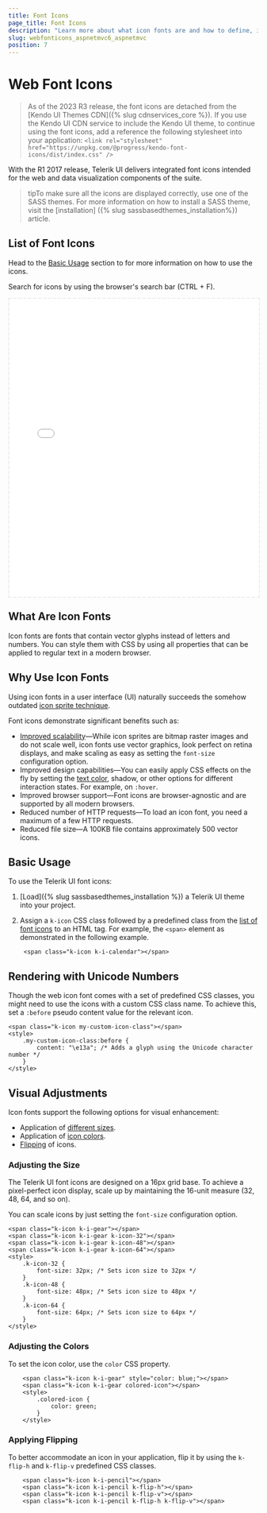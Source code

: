 ```yaml
---
title: Font Icons
page_title: Font Icons
description: "Learn more about what icon fonts are and how to define, implement, and render the available Telerik UI Font Icons out of the supported list."
slug: webfonticons_aspnetmvc6_aspnetmvc
position: 7
---
```


# Web Font Icons

> As of the 2023 R3 release, the font icons are detached from the [Kendo UI Themes CDN]({% slug cdnservices_core %}). If you use the Kendo UI CDN service to include the Kendo UI theme, to continue using the font icons, add a reference the following stylesheet into your application:
    ```
        <link rel="stylesheet" href="https://unpkg.com/@progress/kendo-font-icons/dist/index.css" />
    ```

With the R1 2017 release, Telerik UI delivers integrated font icons intended for the web and data visualization components of the suite.

>tipTo make sure all the icons are displayed correctly, use one of the SASS themes. For more information on how to install a SASS theme, visit the [installation] ({% slug sassbasedthemes_installation%}) article.

## List of Font Icons

Head to the [Basic Usage](#basic-usage) section to for more information on how to use the icons.

Search for icons by using the browser's search bar (CTRL + F).

<div class="list-container" style="height: 600px;">
    <iframe src="icons-list.html" class="icons-frame"></iframe>
</div>

## What Are Icon Fonts

Icon fonts are fonts that contain vector glyphs instead of letters and numbers. You can style them with CSS by using all properties that can be applied to regular text in a modern browser.

## Why Use Icon Fonts

Using icon fonts in a user interface (UI) naturally succeeds the somehow outdated [icon sprite technique](https://developer.mozilla.org/en-US/docs/Web/CSS/CSS_Images/Implementing_image_sprites_in_CSS).

Font icons demonstrate significant benefits such as:

* [Improved scalability](#sizes)&mdash;While icon sprites are bitmap raster images and do not scale well, icon fonts use vector graphics, look perfect on retina displays, and make scaling as easy as setting the `font-size` configuration option.
* Improved design capabilities&mdash;You can easily apply CSS effects on the fly by setting the [text color](#colors), shadow, or other options for different interaction states. For example, on `:hover`.
* Improved browser support&mdash;Font icons are browser-agnostic and are supported by all modern browsers.
* Reduced number of HTTP requests&mdash;To load an icon font, you need a maximum of a few HTTP requests.
* Reduced file size&mdash;A 100KB file contains approximately 500 vector icons.

## Basic Usage

To use the Telerik UI font icons:

 1. [Load]({% slug sassbasedthemes_installation %}) a Telerik UI theme into your project.
 2. Assign a `k-icon` CSS class followed by a predefined class from the [list of font icons](#list-of-font-icons) to an HTML tag. For example, the `<span>` element as demonstrated in the following example.

    ```
     <span class="k-icon k-i-calendar"></span>
    ```

## Rendering with Unicode Numbers

Though the web icon font comes with a set of predefined CSS classes, you might need to use the icons with a custom CSS class name. To achieve this, set a `:before` pseudo content value for the relevant icon.

```
<span class="k-icon my-custom-icon-class"></span>
<style>
    .my-custom-icon-class:before {
        content: "\e13a"; /* Adds a glyph using the Unicode character number */
    }
</style>
```

## Visual Adjustments

Icon fonts support the following options for visual enhancement:

* Application of [different sizes](#sizes).
* Application of [icon colors](#colors).
* [Flipping](#flipping) of icons.

### Adjusting the Size

The Telerik UI font icons are designed on a 16px grid base. To achieve a pixel-perfect icon display, scale up by maintaining the 16-unit measure (32, 48, 64, and so on).

You can scale icons by just setting the `font-size` configuration option.

```
<span class="k-icon k-i-gear"></span>
<span class="k-icon k-i-gear k-icon-32"></span>
<span class="k-icon k-i-gear k-icon-48"></span>
<span class="k-icon k-i-gear k-icon-64"></span>
<style>
    .k-icon-32 {
        font-size: 32px; /* Sets icon size to 32px */
    }
    .k-icon-48 {
        font-size: 48px; /* Sets icon size to 48px */
    }
    .k-icon-64 {
        font-size: 64px; /* Sets icon size to 64px */
    }
</style>
```

### Adjusting the Colors

To set the icon color, use the `color` CSS property.

```
    <span class="k-icon k-i-gear" style="color: blue;"></span>
    <span class="k-icon k-i-gear colored-icon"></span>
    <style>
        .colored-icon {
            color: green;
        }
    </style>
```

### Applying Flipping

To better accommodate an icon in your application, flip it by using the `k-flip-h` and `k-flip-v` predefined CSS classes.

```
    <span class="k-icon k-i-pencil"></span>
    <span class="k-icon k-i-pencil k-flip-h"></span>
    <span class="k-icon k-i-pencil k-flip-v"></span>
    <span class="k-icon k-i-pencil k-flip-h k-flip-v"></span>
```

<style>
    [data-is-dark='true'] .icons-frame {
        color: #b5c2e3;
        background-color: #11184b;
        border: 2px dashed #1285de;
    }

    .icons-frame {
        width: 100%;
        height: 100%;
        background-color: rgb(248, 248, 248);
        border: 2px dashed rgb(235, 236, 238);
    }
</style>
